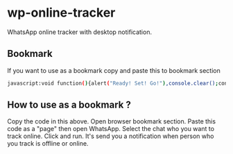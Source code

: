 # wp-online-tracker
WhatsApp online tracker with desktop notification.
## Bookmark
If you want to use as a bookmark copy and paste this to bookmark section
```bash
javascript:void function(){alert("Ready! Set! Go!"),console.clear();const a=document.querySelector("%23main > header > div._24-Ff"),b=document.querySelector("%23main > header > div._24-Ff > div > div > span").innerHTML,c=new MutationObserver(a=>{function c(){new Notification(`${b}`,{body:e,icon:"https://upload.wikimedia.org/wikipedia/commons/5/5e/WhatsApp_icon.png"})}const d=a[0].target.outerText;let e=String,f=new Date().getDay(),g=new Date().getHours(),h=new Date().getMinutes(),i=new Date().getSeconds();d.includes("\xE7evrimi\xE7i")%3F(console.log(`Şu an çevrimiçi ${f}:${g}:${h}:${i}`),e=`Şu an çevrimiçi ${f}:${g}:${h}:${i}`):!d.includes("\xE7evrimi\xE7i")%26%26(console.log(`Şu an çevrimdışı ${f}:${g}:${h}:${i}`),e=`Şu an çevrimdışı ${f}:${g}:${h}:${i}`),"granted"===Notification.permission%26%26c()});c.observe(a,{childList:!0})}();
```
## How to use as a bookmark ?
Copy the code in this above. Open browser bookmark section. Paste this code as a "page" then open WhatsApp. Select the chat who you want to track online. Click and run. It's send you a notification when person who you track is offline or online.
